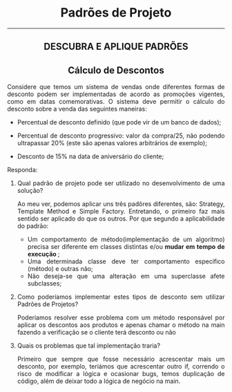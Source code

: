 # <h1 align="center"> Padrões de Projeto </h1>
<hr/>

## <h2 align="center">DESCUBRA E APLIQUE PADRÕES </h2>

<div align="justify">
  
 ## <h2 align="center">Cálculo de Descontos </h2>
 
 <p>Considere que temos um sistema de vendas onde diferentes formas de desconto podem ser implementadas de acordo as promoções vigentes, como em datas comemorativas. O sistema deve permitir o cálculo do desconto sobre a venda das seguintes maneiras: </p>

  * Percentual de desconto definido (que pode vir de um banco de dados);

  * Percentual de desconto progressivo: valor da compra/25, não podendo ultrapassar 20% (este são apenas valores arbitrários de exemplo);

  * Desconto de 15% na data de aniversário do cliente;

Responda:

1. Qual padrão de projeto pode ser utilizado no desenvolvimento de uma solução? 

    <p>Ao meu ver, podemos aplicar uns três padõres diferentes, são: Strategy, Template Method e Simple Factory. Entretando, o primeiro faz mais sentido ser
    aplicado do que os outros. Por que segundo a aplicabilidade do padrão:</p>
      
    * Um comportamento de método(implementação de um algoritmo) precisa ser diferente em classes distintas e/ou <b> mudar em tempo de execução </b>;
    * Uma determinada classe deve ter comportamento específico (método) e outras não;
    * Não deseja-se que uma alteração em uma superclasse afete subclasses;
  
   
2. Como poderíamos implementar estes tipos de desconto sem utilizar Padrões de Projetos? 

    <p>Poderiamos resolver esse problema com um método responsável por aplicar os descontos aos produtos e apenas chamar o método na main fazendo a verificação se o cliente terá desconto ou não</p>
    
3. Quais os problemas que tal implementação traria?
    
    <p>Primeiro que sempre que fosse necessário acrescentar mais um desconto, por exemplo, teriámos que acrescentar outro if, correndo o risco de modificar a lógica e ocasionar bugs, temos duplicação de código, além de deixar todo a lógica de negócio na main. </p>

  
</div>
